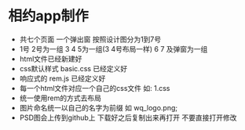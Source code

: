# 相约app制作
 * 共七个页面 一个弹出窗 按照设计图分为1到7号 
 * 1号 2号为一组 3 4 5为一组(3 4号布局一样)  6 7 及弹窗为一组 
 * html文件已经新建好
 * css默认样式 basic.css 已经定义好
 * 响应式的 rem.js 已经定义好 
 * 每一个html文件对应一个自己的css文件 如: 1.css
 * 统一使用rem的方式去布局
 * 图片命名统一以自己的名字为前缀 如 wq_logo.png; 
 * PSD图会上传到github上  下载好之后复制出来再打开 不要直接打开修改 
 